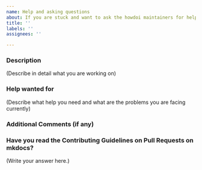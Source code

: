 ```yaml
---
name: Help and asking questions
about: If you are stuck and want to ask the howdoi maintainers for help
title: ''
labels: ''
assignees: ''

---
```


### Description 
(Describe in detail what you are working on)

### Help wanted for
(Describe what help you need and what are the problems you are facing currently)

### Additional Comments (if any)
### Have you read the Contributing Guidelines on Pull Requests on mkdocs?

(Write your answer here.)
